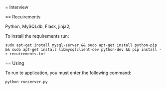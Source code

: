 = Interview

== Recuirements

Python, MySQLdb, Flask, jinja2;

To install the requirements run:

 	sudo apt-get install mysql-server && sudo apt-get install python-pip && sudo apt-get install libmysqlclient-dev python-dev && pip install -r recuirements.txt 

== Using

To run te application, you must enter the following command:

	python runserver.py

